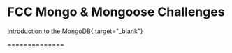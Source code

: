 FCC Mongo & Mongoose Challenges
===============================

[Introduction to the MongoDB](https://learn.freecodecamp.org/apis-and-microservices/mongodb-and-mongoose){:target="_blank"}

==============
